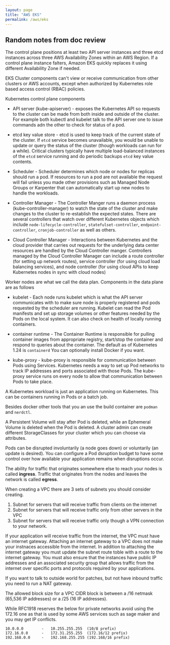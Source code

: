```yaml
---
layout: page
title: "AWS EKS"
permalink: /aws/eks
---
```


## Random notes from doc review

The control plane positions at least two API server instances and three etcd instances across three AWS Availability Zones within an AWS Region. If a control plane instance falters, Amazon EKS quickly replaces it using different Availability Zone if needed.

EKS Cluster components can't view or receive communication from other clusters or AWS accounts, except when authorized by Kubernetes role based access control (RBAC) policies.

Kubernetes control plane components

* API server (kube-apiserver) - exposes the Kubernetes API so requests to the cluster can be made from both inside and outside of the cluster. For example both kubectl and kubelet talk to the API server one to issue commands adn the other to check for status of a pod.

* etcd key value store - etcd is used to keep track of the current state of the cluster. If `etcd` service becomes unavailable, you would be unable to update or query the status of the cluster (though workloads can run for a while). Critical clusters typically have multiple load-balanced instances of the `etcd` service running and do periodic backups `etcd` key value contents.

* Scheduler - Scheduler determines which node or nodes for replicas should run a pod. If resources to run a pod are not available the request will fail unless you made other provisions such as Managed Node Groups or Karpenter that can automatically start up new nodes to handle the workloads.

* Controller Manager - The Controller Manger runs a daemon process (kube-controller-manager) to watch the state of the cluster and make changes to the cluster to re-establish the expected states. There are several controllers that watch over different Kubernetes objects which include `node-lifecycle-controller`, `statefulset-controller`, `endpoint-controller`, `cronjob-controller` as well as others.

* Cloud Controller Manager - Interactions between Kubernetes and the cloud provider that carries out requests for the underlying data center resources are handled by the Cloud Controller manger. Controllers managed by the Cloud Controller Manager can include a route controller (for setting up network routes), service controller (for using cloud load balancing services), and node controller (for using cloud APIs to keep Kubernetes nodes in sync with cloud nodes)

Worker nodes are what we call the data plan.  Components in the data plane are as follows

* kubelet - Each node runs kubelet which is what the API server communicates with to make sure node is properly registered and pods requested by the scheduler are running. Kubelet can read the Pod manifests and set up storage volumes or other features needed by the Pods on the local system. It can also check on health of locally running containers.

* container runtime - The Container Runtime is responsible for pulling container images from appropriate registry, start/stop the container and respond to queries about the container. The default as of Kubernetes 1.24 is `containerd` You can optionally install Docker if you want.

* kube-proxy - kube-proxy is responsible for communication between Pods using Services.  Kubernetes needs a way to set up Pod networks to track IP addresses and ports associated with those Pods. The kube-proxy service runs on every node to allow that communication between Pods to take place.

A Kubernetes workload is just an application running on Kubernetes. This can be containers running in Pods or a batch job.

Besides docker other tools that you an use the build container are `podman` and `nerdctl`.

A Persistent Volume will stay after Pod is deleted, while an Ephemeral Volume is deleted when the Pod is deleted. A cluster admin can create different StorageClasses for your cluster which you can choose via attributes.

Pods can be disrupted involuntarily (a node goes down) or voluntarily (an update is desired). You can configure a Pod dsruption budget to have some control over how available your application remains when disruptions occur.

The ability for traffic that originates somewhere else to reach your nodes is called **ingress**. Traffic that originates from the nodes and leaves the network is called **egress**.

When creating a VPC there are 3 sets of subnets you should consider creating.

1. Subnet for servers that will receive traffic from clients on the internet
2. Subnet for servers that will receive traffic only from other servers in the VPC
3. Subnet for servers that will receive traffic only though a VPN connection to your network.

If your application will receive traffic from the internet, the VPC must have an internet gateway. Attaching an internet gateway to a VPC does not make your instnaces accessible from the internet. In addition to attaching the internet gateway you must update the subnet route toble with a route to the internet gateway. You must also ensure that the instances have public IP addresses and an associated security group that allows traffic from the internet over specific ports and protocols required by your applications.

If you want to talk to outside world for patches, but not have inbound traffic you need to run a NAT gateway.

The allowed block size for a VPC CIDR block is between a /16 netmask (65,536 IP addresses) or a /25 (16 IP addresses). 

While RFC1918 reserves the below for private networks avoid using the 172.16 one as that is used by some AWS services such as sage maker and you may get IP conflicts.

```text
10.0.0.0        -   10.255.255.255  (10/8 prefix)
172.16.0.0      -   172.31.255.255  (172.16/12 prefix)
192.168.0.0     -   192.168.255.255 (192.168/16 prefix)
```